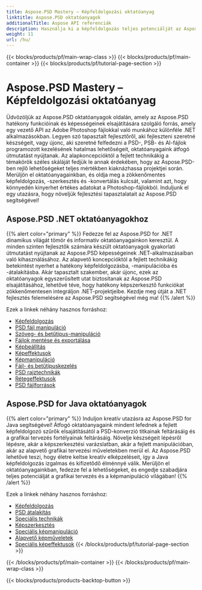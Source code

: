 ```yaml
---
title: Aspose.PSD Mastery – Képfeldolgozási oktatóanyag
linktitle: Aspose.PSD oktatóanyagok
additionalTitle: Aspose API referenciák
description: Használja ki a képfeldolgozás teljes potenciálját az Aspose.PSD segítségével! Merüljön el átfogó oktatóanyagainkban, ahol szakértő betekintést és gyakorlati útmutatást kaphat.
weight: 11
url: /hu/
---
```


{{< blocks/products/pf/main-wrap-class >}}
{{< blocks/products/pf/main-container >}}
{{< blocks/products/pf/tutorial-page-section >}}

# Aspose.PSD Mastery – Képfeldolgozási oktatóanyag


Üdvözöljük az Aspose.PSD oktatóanyagok oldalán, amely az Aspose.PSD hatékony funkcióinak és képességeinek elsajátítására szolgáló forrás, amely egy vezető API az Adobe Photoshop fájlokkal való munkához különféle .NET alkalmazásokban. Legyen szó tapasztalt fejlesztőről, aki fejleszteni szeretné készségeit, vagy újonc, aki szeretné felfedezni a PSD-, PSB- és AI-fájlok programozott kezelésének hatalmas lehetőségeit, oktatóanyagaink átfogó útmutatást nyújtanak. Az alapkoncepcióktól a fejlett technikákig a témakörök széles skáláját fedjük le annak érdekében, hogy az Aspose.PSD-ben rejlő lehetőségeket teljes mértékben kiaknázhassa projektjei során. Merüljön el oktatóanyagainkban, és oldja meg a zökkenőmentes képfeldolgozás, -szerkesztés és -konvertálás kulcsát, valamint azt, hogy könnyedén kinyerhet értékes adatokat a Photoshop-fájlokból. Induljunk el egy utazásra, hogy növeljük fejlesztési tapasztalatait az Aspose.PSD segítségével!

## Aspose.PSD .NET oktatóanyagokhoz
{{% alert color="primary" %}}
Fedezze fel az Aspose.PSD for .NET dinamikus világát tömör és informatív oktatóanyagainkon keresztül. A minden szinten fejlesztők számára készült oktatóanyagok gyakorlati útmutatást nyújtanak az Aspose.PSD képességeinek .NET-alkalmazásaiban való kihasználásához. Az alapvető koncepcióktól a fejlett technikákig betekintést nyerhet a hatékony képfeldolgozásba, -manipulációba és -átalakításba. Akár tapasztalt szakember, akár újonc, ezek az oktatóanyagok egyszerűsített utat biztosítanak az Aspose.PSD elsajátításához, lehetővé téve, hogy hatékony képszerkesztő funkciókat zökkenőmentesen integráljon .NET-projektjeibe. Kezdje meg útját a .NET fejlesztés felemelésére az Aspose.PSD segítségével még ma!
{{% /alert %}}

Ezek a linkek néhány hasznos forráshoz:
 
- [Képfeldolgozás](./net/image-processing/)
- [PSD fájl manipuláció](./net/psd-file-manipulation/)
- [Szöveg- és betűtípus-manipuláció](./net/text-and-font-manipulation/)
- [Fájlok mentése és exportálása](./net/file-saving-and-exporting/)
- [Képbeállítás](./net/image-adjustment/)
- [Képeffektusok](./net/image-effects/)
- [Képmanipuláció](./net/image-manipulation/)
- [Fájl- és betűtípuskezelés](./net/file-and-font-handling/)
- [PSD rajztechnikák](./net/psd-drawing-techniques/)
- [Rétegeffektusok](./net/layer-effects/)
- [PSD fájlforrások](./net/psd-file-resources/)


## Aspose.PSD for Java oktatóanyagok
{{% alert color="primary" %}}
Induljon kreatív utazásra az Aspose.PSD for Java segítségével! Átfogó oktatóanyagaink mindent lefednek a fejlett képfeldolgozó szűrők elsajátításától a PSD-konverzió titkainak feltárásáig és a grafikai tervezés fortélyainak feltárásáig. Növelje készségeit lépésről lépésre, akár a képszerkesztési varázslatban, akár a fejlett manipulációban, akár az alapvető grafikai tervezési műveletekben merül el. Az Aspose.PSD lehetővé teszi, hogy életre keltse kreatív elképzeléseit, így a Java képfeldolgozás izgalmas és kifizetődő élménnyé válik. Merüljön el oktatóanyagainkban, fedezze fel a lehetőségeket, és engedje szabadjára teljes potenciálját a grafikai tervezés és a képmanipuláció világában!
{{% /alert %}}

Ezek a linkek néhány hasznos forráshoz:

- [Képfeldolgozás](./java/image-processing/)
- [PSD átalakítás](./java/psd-conversion/)
- [Speciális technikák](./java/advanced-techniques/)
- [Képszerkesztés](./java/image-editing/)
- [Speciális képmanipuláció](./java/advanced-image-manipulation/)
- [Alapvető képműveletek](./java/basic-image-operations/)
- [Speciális képeffektusok](./java/advanced-image-effects/)
{{< /blocks/products/pf/tutorial-page-section >}}

{{< /blocks/products/pf/main-container >}}
{{< /blocks/products/pf/main-wrap-class >}}

{{< blocks/products/products-backtop-button >}}
